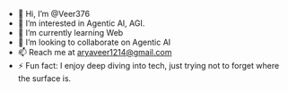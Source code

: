 - 👋 Hi, I’m @Veer376
- 👀 I’m interested in Agentic AI, AGI.
- 🌱 I’m currently learning Web
- 💞️ I’m looking to collaborate on Agentic AI
- 📫 Reach me at aryaveer1214@gmail.com
- ⚡ Fun fact: I enjoy deep diving into tech, just trying not to forget where the surface is.

<!---
Veer376/Veer376 is a ✨ special ✨ repository because its `README.md` (this file) appears on your GitHub profile.
You can click the Preview link to take a look at your changes.
--->
